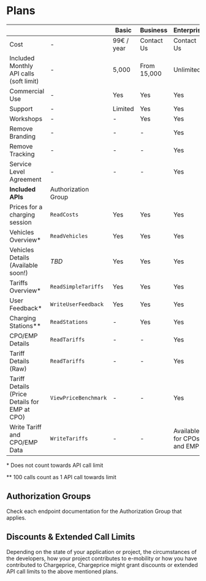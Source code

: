 # Plans

|                                               |                        | Basic      | Business    | Enterprise                  |
| --------------------------------------------- | ---------------------- | ---------- | ----------- | --------------------------- |
| Cost                                          | -                      | 99€ / year | Contact Us  | Contact Us                  |
| Included Monthly API calls (soft limit)       | -                      | 5,000      | From 15,000 | Unlimited                   |
| Commercial Use                                | -                      | Yes        | Yes         | Yes                         |
| Support                                       | -                      | Limited    | Yes         | Yes                         |
| Workshops                                     | -                      | -          | Yes         | Yes                         |
| Remove Branding                               | -                      | -          | -           | Yes                         |
| Remove Tracking                               | -                      | -          | -           | Yes                         |
| Service Level Agreement                       | -                      | -          | -           | Yes                         |
| **Included APIs**                             | Authorization<br>Group |            |             |                             |
| Prices for a charging session                 | `ReadCosts`            | Yes        | Yes         | Yes                         |
| Vehicles Overview*                            | `ReadVehicles`         | Yes        | Yes         | Yes                         |
| Vehicles Details (Available soon!)            | *TBD*                  | Yes        | Yes         | Yes                         |
| Tariffs Overview*                             | `ReadSimpleTariffs`    | Yes        | Yes         | Yes                         |
| User Feedback*                                | `WriteUserFeedback`    | Yes        | Yes         | Yes                         |
| Charging Stations**                           | `ReadStations`         | -          | Yes         | Yes                         |
| CPO/EMP Details                               | `ReadTariffs`          | -          | -           | Yes                         |
| Tariff Details (Raw)                          | `ReadTariffs`          | -          | -           | Yes                         |
| Tariff Details (Price Details for EMP at CPO) | `ViewPriceBenchmark`   | -          | -           | Yes                         |
| Write Tariff and CPO/EMP Data                 | `WriteTariffs`         | -          | -           | Available for CPOs and EMPs |

\* Does not count towards API call limit

\** 100 calls count as 1 API call towards limit

## Authorization Groups

Check each endpoint documentation for the Authorization Group that applies.

## Discounts & Extended Call Limits

Depending on the state of your application or project, the circumstances of the
developers, how your project contributes to e-mobility or how you have
contributed to Chargeprice, Chargeprice might grant discounts or extended API
call limits to the above mentioned plans.